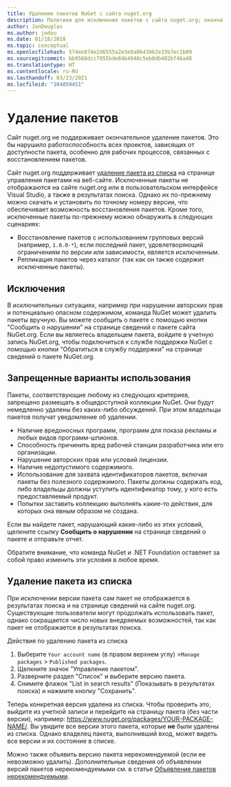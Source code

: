 ```yaml
---
title: Удаление пакетов NuGet с сайта nuget.org
description: Политики для исключения пакетов с сайта nuget.org; окончательное удаление не поддерживается, если только пакеты не нарушают другие политики.
author: JonDouglas
ms.author: jodou
ms.date: 01/18/2018
ms.topic: conceptual
ms.openlocfilehash: 574ee874e2d6555a2e3e0a0643962e33b7ec1b09
ms.sourcegitcommit: bb9560dcc7055bde84b4940c5eb0db402bf46a48
ms.translationtype: HT
ms.contentlocale: ru-RU
ms.lasthandoff: 03/23/2021
ms.locfileid: "104859451"
---
```

# <a name="deleting-packages"></a>Удаление пакетов

Сайт nuget.org не поддерживает окончательное удаление пакетов. Это бы нарушило работоспособность всех проектов, зависящих от доступности пакета, особенно для рабочих процессов, связанных с восстановлением пакетов.

Сайт nuget.org поддерживает [удаление пакета из списка](#unlisting-a-package) на странице управления пакетами на веб-сайте. Исключенные пакеты не отображаются на сайте nuget.org или в пользовательском интерфейсе Visual Studio, а также в результатах поиска. Однако их по-прежнему можно скачать и установить по точному номеру версии, что обеспечивает возможность восстановления пакетов. Кроме того, исключенные пакеты по-прежнему можно обнаружить в следующих сценариях:

- Восстановление пакетов с использованием групповых версий (например, `1.0.0-*`), если последний пакет, удовлетворяющий ограничениям по версии или зависимости, является исключенным.
- Репликация пакетов через каталог (так как он также содержит исключенные пакеты).

## <a name="exceptions"></a>Исключения

В исключительных ситуациях, например при нарушении авторских прав и потенциально опасном содержимом, команда NuGet может удалить пакеты вручную. Вы можете сообщить о пакете с помощью кнопки "Сообщить о нарушении" на странице сведений о пакете сайта NuGet.org. Если вы являетесь владельцем пакета, войдите в учетную запись NuGet.org, чтобы подключиться к службе поддержки NuGet с помощью кнопки "Обратиться в службу поддержки" на странице сведений о пакете NuGet.org.

## <a name="prohibited-use"></a>Запрещенные варианты использования

Пакеты, соответствующие любому из следующих критериев, запрещено размещать в общедоступной коллекции NuGet. Они будут немедленно удалены без каких-либо обсуждений. При этом владельцы пакетов получат уведомление об удалении.

- Наличие вредоносных программ, программ для показа рекламы и любых видов программ-шпионов.
- Способность причинить вред рабочей станции разработчика или его организации.
- Нарушение авторских прав или условий лицензии.
- Наличие недопустимого содержимого.
- Использование для захвата идентификаторов пакетов, включая пакеты без полезного содержимого. Пакеты должны содержать код, либо владельцы должны уступить идентификатор тому, у кого есть предоставляемый продукт.
- Попытки заставить коллекцию выполнять какие-то действия, для которых она явным образом не создана.

Если вы найдете пакет, нарушающий какие-либо из этих условий, щелкните ссылку **Сообщить о нарушении** на странице сведений о пакете и отправьте отчет.

Обратите внимание, что команда NuGet и .NET Foundation оставляет за собой право изменить эти условия в любое время.

## <a name="unlisting-a-package"></a>Удаление пакета из списка
При исключении версии пакета сам пакет не отображается в результатах поиска и на странице сведений на сайте nuget.org. Существующие пользователи могут продолжать использовать пакет, однако сокращается число новых внедряемых возможностей, так как пакет не отображается в результатах поиска.

Действия по удалению пакета из списка

1. Выберите `Your account name` (в правом верхнем углу) >`Manage packages` > `Published packages`.
1. Щелкните значок "Управление пакетом".
1. Разверните раздел "Список" и выберите версию пакета.
1. Снимите флажок "List in search results" (Показывать в результатах поиска) и нажмите кнопку "Сохранить".

Теперь конкретная версия удалена из списка. Чтобы проверить это, выйдите из учетной записи и перейдите на страницу пакета (без части версии), например: https://www.nuget.org/packages/YOUR-PACKAGE-NAME/. Вы увидите все версии этого пакета, которые **не** были удалены из списка. Однако владелец пакета, выполнивший вход, может видеть все версии и их состояние в списке.

Можно также объявить версию пакета нерекомендуемой (если ее невозможно удалить). Дополнительные сведения об объявлении версий пакетов нерекомендуемыми см. в статье [Объявление пакетов нерекомендуемыми](../deprecate-packages.md).
